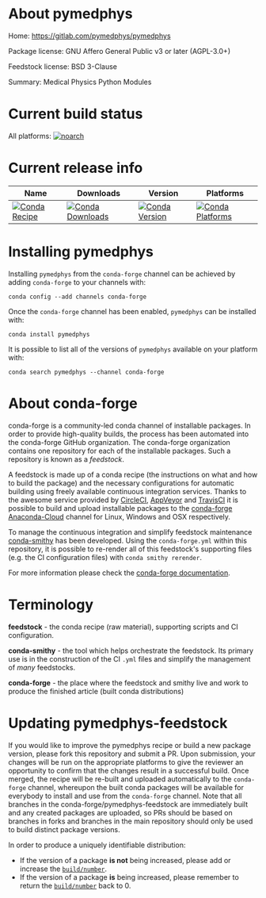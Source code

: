 About pymedphys
===============

Home: https://gitlab.com/pymedphys/pymedphys

Package license: GNU Affero General Public v3 or later (AGPL-3.0+)

Feedstock license: BSD 3-Clause

Summary: Medical Physics Python Modules



Current build status
====================

All platforms:
[![noarch](https://img.shields.io/circleci/project/github/conda-forge/pymedphys-feedstock/master.svg?label=noarch)](https://circleci.com/gh/conda-forge/pymedphys-feedstock)

Current release info
====================

| Name | Downloads | Version | Platforms |
| --- | --- | --- | --- |
| [![Conda Recipe](https://img.shields.io/badge/recipe-pymedphys-green.svg)](https://anaconda.org/conda-forge/pymedphys) | [![Conda Downloads](https://img.shields.io/conda/dn/conda-forge/pymedphys.svg)](https://anaconda.org/conda-forge/pymedphys) | [![Conda Version](https://img.shields.io/conda/vn/conda-forge/pymedphys.svg)](https://anaconda.org/conda-forge/pymedphys) | [![Conda Platforms](https://img.shields.io/conda/pn/conda-forge/pymedphys.svg)](https://anaconda.org/conda-forge/pymedphys) |

Installing pymedphys
====================

Installing `pymedphys` from the `conda-forge` channel can be achieved by adding `conda-forge` to your channels with:

```
conda config --add channels conda-forge
```

Once the `conda-forge` channel has been enabled, `pymedphys` can be installed with:

```
conda install pymedphys
```

It is possible to list all of the versions of `pymedphys` available on your platform with:

```
conda search pymedphys --channel conda-forge
```


About conda-forge
=================

conda-forge is a community-led conda channel of installable packages.
In order to provide high-quality builds, the process has been automated into the
conda-forge GitHub organization. The conda-forge organization contains one repository
for each of the installable packages. Such a repository is known as a *feedstock*.

A feedstock is made up of a conda recipe (the instructions on what and how to build
the package) and the necessary configurations for automatic building using freely
available continuous integration services. Thanks to the awesome service provided by
[CircleCI](https://circleci.com/), [AppVeyor](http://www.appveyor.com/)
and [TravisCI](https://travis-ci.org/) it is possible to build and upload installable
packages to the [conda-forge](https://anaconda.org/conda-forge)
[Anaconda-Cloud](http://docs.anaconda.org/) channel for Linux, Windows and OSX respectively.

To manage the continuous integration and simplify feedstock maintenance
[conda-smithy](http://github.com/conda-forge/conda-smithy) has been developed.
Using the ``conda-forge.yml`` within this repository, it is possible to re-render all of
this feedstock's supporting files (e.g. the CI configuration files) with ``conda smithy rerender``.

For more information please check the [conda-forge documentation](https://conda-forge.org/docs/).

Terminology
===========

**feedstock** - the conda recipe (raw material), supporting scripts and CI configuration.

**conda-smithy** - the tool which helps orchestrate the feedstock.
                   Its primary use is in the construction of the CI ``.yml`` files
                   and simplify the management of *many* feedstocks.

**conda-forge** - the place where the feedstock and smithy live and work to
                  produce the finished article (built conda distributions)


Updating pymedphys-feedstock
============================

If you would like to improve the pymedphys recipe or build a new
package version, please fork this repository and submit a PR. Upon submission,
your changes will be run on the appropriate platforms to give the reviewer an
opportunity to confirm that the changes result in a successful build. Once
merged, the recipe will be re-built and uploaded automatically to the
`conda-forge` channel, whereupon the built conda packages will be available for
everybody to install and use from the `conda-forge` channel.
Note that all branches in the conda-forge/pymedphys-feedstock are
immediately built and any created packages are uploaded, so PRs should be based
on branches in forks and branches in the main repository should only be used to
build distinct package versions.

In order to produce a uniquely identifiable distribution:
 * If the version of a package **is not** being increased, please add or increase
   the [``build/number``](http://conda.pydata.org/docs/building/meta-yaml.html#build-number-and-string).
 * If the version of a package **is** being increased, please remember to return
   the [``build/number``](http://conda.pydata.org/docs/building/meta-yaml.html#build-number-and-string)
   back to 0.
